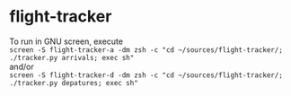 # flight-tracker
To run in GNU screen, execute\
`screen -S flight-tracker-a -dm zsh -c "cd ~/sources/flight-tracker/; ./tracker.py arrivals; exec sh"`\
and/or \
`screen -S flight-tracker-d -dm zsh -c "cd ~/sources/flight-tracker/; ./tracker.py depatures; exec sh"`
